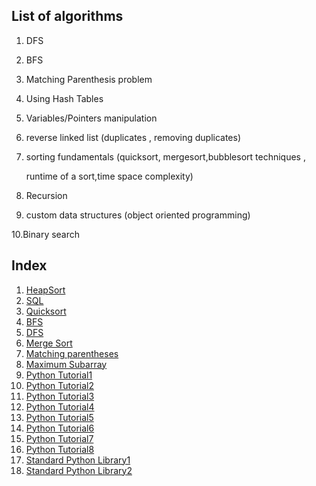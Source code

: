 ## List of algorithms

1. DFS

2. BFS

3. Matching Parenthesis problem

4. Using Hash Tables

5. Variables/Pointers manipulation

6. reverse linked list (duplicates , removing duplicates)

7. sorting fundamentals (quicksort, mergesort,bubblesort techniques ,

   runtime of a sort,time space complexity)

8. Recursion

9. custom data structures (object oriented programming)

10.Binary search

## Index

1. [HeapSort](heapsort.md)
2. [SQL](sql.md)
3. [Quicksort](Quicksort.md)
4. [BFS](breadthfirstsearch.md)
5. [DFS](depthfirstsearch.md)
6. [Merge Sort](mergesort.md)
7. [Matching parentheses](matchingparentheses.md)
8. [Maximum Subarray](maxsubarray.md)
9. [Python Tutorial1](PythonTutorial1.md)
10. [Python Tutorial2](PythonTutorial2.md)
11. [Python Tutorial3](PythonTutorial3.md)
12. [Python Tutorial4](PythonTutorial4.md)
13. [Python Tutorial5](PythonTutorial5.md)
14. [Python Tutorial6](PythonTutorial6.md)
15. [Python Tutorial7](PythonTutorial7.md)
16. [Python Tutorial8](PythonTutorial8.md)
17. [Standard Python Library1](StandardPythonLibrary1.md)
18. [Standard Python Library2](StandardPythonLibrary2.md)

